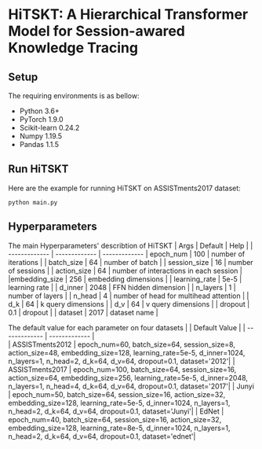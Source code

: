 # HiTSKT: A Hierarchical Transformer Model for Session-awared Knowledge Tracing

## Setup
The requiring environments is as bellow:
- Python 3.6+
- PyTorch 1.9.0
- Scikit-learn 0.24.2
- Numpy 1.19.5
- Pandas 1.1.5

## Run HiTSKT
Here are the example for running HiTSKT on ASSISTments2017 dataset:
```
python main.py
```


## Hyperparameters
The main Hyperparameters' describtion of HiTSKT
| Args          |  Default      |              Help              | 
| ------------- | ------------- |         -------------
| epoch_num     |    100        |    number of iterations        |
| batch_size    |    64         |      number of batch           |
| session_size  |    16         |      number of sessions        |
| action_size   |    64         |  number of interactions in each session  |
|embedding_size |    256        |      embedding dimensions      |
| learning_rate |    5e-5       |      learning rate             |
| d_inner       |    2048       |      FFN hidden dimension      |
| n_layers      |    1          |      number of layers          |
| n_head        |    4          |   number of head for multihead attention           |
| d_k           |    64         |      k query dimensions        |
| d_v           |    64         |      v query dimensions        |
| dropout       |    0.1        |      dropout                   |
| dataset       |    2017       |      dataset name              |

The default value for each parameter on four datasets
|                 |  Default Value     |
| -------------         | -------------      |  
| ASSISTments2012       | 	epoch_num=60, batch_size=64, session_size=8, action_size=48, embedding_size=128, learning_rate=5e-5, d_inner=1024, n_layers=1, n_head=2, d_k=64, d_v=64, dropout=0.1, dataset='2012'|
| ASSISTments2017       | 	epoch_num=100, batch_size=64, session_size=16, action_size=64, embedding_size=256, learning_rate=5e-5, d_inner=2048, n_layers=1, n_head=4, d_k=64, d_v=64, dropout=0.1, dataset='2017'|
| Junyi       | 	epoch_num=50, batch_size=64, session_size=16, action_size=32, embedding_size=128, learning_rate=5e-5, d_inner=1024, n_layers=1, n_head=2, d_k=64, d_v=64, dropout=0.1, dataset='Junyi'|
| EdNet       | 	epoch_num=40, batch_size=64, session_size=16, action_size=32, embedding_size=128, learning_rate=8e-5, d_inner=1024, n_layers=1, n_head=2, d_k=64, d_v=64, dropout=0.1, dataset='ednet'|

